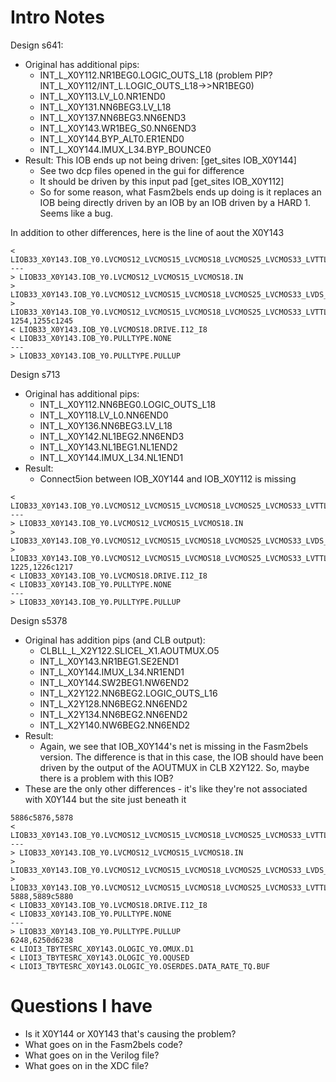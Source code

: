 # Intro Notes

Design s641:
* Original has additional pips:
  * INT_L_X0Y112.NR1BEG0.LOGIC_OUTS_L18 (problem PIP? INT_L_X0Y112/INT_L.LOGIC_OUTS_L18->>NR1BEG0)
  * INT_L_X0Y113.LV_L0.NR1END0
  * INT_L_X0Y131.NN6BEG3.LV_L18
  * INT_L_X0Y137.NN6BEG3.NN6END3
  * INT_L_X0Y143.WR1BEG_S0.NN6END3
  * INT_L_X0Y144.BYP_ALT0.ER1END0
  * INT_L_X0Y144.IMUX_L34.BYP_BOUNCE0
* Result: This IOB ends up not being driven: [get_sites IOB_X0Y144]
  * See two dcp files opened in the gui for difference
  * It should be driven by this input pad [get_sites IOB_X0Y112]
  * So for some reason, what Fasm2bels ends up doing is it replaces an IOB being directly driven by an IOB by an IOB driven by a HARD 1. Seems like a bug.

In addition to other differences, here is the line of aout the X0Y143
```
< LIOB33_X0Y143.IOB_Y0.LVCMOS12_LVCMOS15_LVCMOS18_LVCMOS25_LVCMOS33_LVTTL_SSTL135_SSTL15.SLEW.SLOW
---
> LIOB33_X0Y143.IOB_Y0.LVCMOS12_LVCMOS15_LVCMOS18.IN
> LIOB33_X0Y143.IOB_Y0.LVCMOS12_LVCMOS15_LVCMOS18_LVCMOS25_LVCMOS33_LVDS_25_LVTTL_SSTL135_SSTL15_TMDS_33.IN_ONLY
> LIOB33_X0Y143.IOB_Y0.LVCMOS12_LVCMOS15_LVCMOS18_LVCMOS25_LVCMOS33_LVTTL.SLEW.FAST
1254,1255c1245
< LIOB33_X0Y143.IOB_Y0.LVCMOS18.DRIVE.I12_I8
< LIOB33_X0Y143.IOB_Y0.PULLTYPE.NONE
---
> LIOB33_X0Y143.IOB_Y0.PULLTYPE.PULLUP
```

Design s713
* Original has additional pips:
  * INT_L_X0Y112.NN6BEG0.LOGIC_OUTS_L18
  * INT_L_X0Y118.LV_L0.NN6END0
  * INT_L_X0Y136.NN6BEG3.LV_L18
  * INT_L_X0Y142.NL1BEG2.NN6END3
  * INT_L_X0Y143.NL1BEG1.NL1END2
  * INT_L_X0Y144.IMUX_L34.NL1END1
* Result: 
  * Connect5ion between IOB_X0Y144 and IOB_X0Y112 is missing

```
< LIOB33_X0Y143.IOB_Y0.LVCMOS12_LVCMOS15_LVCMOS18_LVCMOS25_LVCMOS33_LVTTL_SSTL135_SSTL15.SLEW.SLOW
---
> LIOB33_X0Y143.IOB_Y0.LVCMOS12_LVCMOS15_LVCMOS18.IN
> LIOB33_X0Y143.IOB_Y0.LVCMOS12_LVCMOS15_LVCMOS18_LVCMOS25_LVCMOS33_LVDS_25_LVTTL_SSTL135_SSTL15_TMDS_33.IN_ONLY
> LIOB33_X0Y143.IOB_Y0.LVCMOS12_LVCMOS15_LVCMOS18_LVCMOS25_LVCMOS33_LVTTL.SLEW.FAST
1225,1226c1217
< LIOB33_X0Y143.IOB_Y0.LVCMOS18.DRIVE.I12_I8
< LIOB33_X0Y143.IOB_Y0.PULLTYPE.NONE
---
> LIOB33_X0Y143.IOB_Y0.PULLTYPE.PULLUP
```

Design s5378
* Original has addition pips (and CLB output):
  * CLBLL_L_X2Y122.SLICEL_X1.AOUTMUX.O5
  * INT_L_X0Y143.NR1BEG1.SE2END1
  * INT_L_X0Y144.IMUX_L34.NR1END1
  * INT_L_X0Y144.SW2BEG1.NW6END2
  * INT_L_X2Y122.NN6BEG2.LOGIC_OUTS_L16
  * INT_L_X2Y128.NN6BEG2.NN6END2
  * INT_L_X2Y134.NN6BEG2.NN6END2
  * INT_L_X2Y140.NW6BEG2.NN6END2
* Result:
  * Again, we see that IOB_X0Y144's net is missing in the Fasm2bels version. The difference is that in this case, the IOB should have been driven by the output of the AOUTMUX in CLB X2Y122. So, maybe there is a problem with this IOB?
* These are the only other differences - it's like they're not associated with X0Y144 but the site just beneath it

```
5886c5876,5878
< LIOB33_X0Y143.IOB_Y0.LVCMOS12_LVCMOS15_LVCMOS18_LVCMOS25_LVCMOS33_LVTTL_SSTL135_SSTL15.SLEW.SLOW
---
> LIOB33_X0Y143.IOB_Y0.LVCMOS12_LVCMOS15_LVCMOS18.IN
> LIOB33_X0Y143.IOB_Y0.LVCMOS12_LVCMOS15_LVCMOS18_LVCMOS25_LVCMOS33_LVDS_25_LVTTL_SSTL135_SSTL15_TMDS_33.IN_ONLY
> LIOB33_X0Y143.IOB_Y0.LVCMOS12_LVCMOS15_LVCMOS18_LVCMOS25_LVCMOS33_LVTTL.SLEW.FAST
5888,5889c5880
< LIOB33_X0Y143.IOB_Y0.LVCMOS18.DRIVE.I12_I8
< LIOB33_X0Y143.IOB_Y0.PULLTYPE.NONE
---
> LIOB33_X0Y143.IOB_Y0.PULLTYPE.PULLUP
6248,6250d6238
< LIOI3_TBYTESRC_X0Y143.OLOGIC_Y0.OMUX.D1
< LIOI3_TBYTESRC_X0Y143.OLOGIC_Y0.OQUSED
< LIOI3_TBYTESRC_X0Y143.OLOGIC_Y0.OSERDES.DATA_RATE_TQ.BUF

```

# Questions I have

* Is it X0Y144 or X0Y143 that's causing the problem?
* What goes on in the Fasm2bels code?
* What goes on in the Verilog file?
* What goes on in the XDC file?